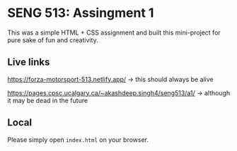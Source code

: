 # SENG 513: Assingment 1

This was a simple HTML + CSS assignment and built this mini-project for pure sake of fun and creativity.

## Live links
https://forza-motorsport-513.netlify.app/ -> this should always be alive

https://pages.cpsc.ucalgary.ca/~akashdeep.singh4/seng513/a1/ -> although it may be dead in the future


## Local
Please simply open `index.html` on your browser.
